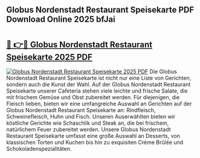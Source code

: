 ## Globus Nordenstadt Restaurant Speisekarte PDF Download Online 2025 bfJai

# <h2><a href="http://gc622c.nevu.top/?p=Globus+Nordenstadt+Restaurant+Speisekarte">🔗 👉🔴 Globus Nordenstadt Restaurant Speisekarte 2025 PDF</a></h2>

[![Globus Nordenstadt Restaurant Speisekarte 2025 PDF](https://i.imgur.com/dBaPXMq.png)](http://gc622c.nevu.top/?p=Globus+Nordenstadt+Restaurant+Speisekarte)
Die Globus Nordenstadt Restaurant Speisekarte ist nicht nur eine Liste von Gerichten, sondern auch die Kunst der Wahl. Auf der Globus Nordenstadt Restaurant Speisekarte unserer Cafeteria stehen viele leichte und frische Salate, die mit frischem Gemüse und Obst zubereitet werden. Für diejenigen, die Fleisch lieben, bieten wir eine umfangreiche Auswahl an Gerichten auf der Globus Nordenstadt Restaurant Speisekarte an: Rindfleisch, Schweinefleisch, Huhn und Fisch. Unseren Auserwählten bieten wir köstliche Gerichte wie Schaschlik und Steak an, die bei frischem, natürlichem Feuer zubereitet werden. Unsere Globus Nordenstadt Restaurant Speisekarte umfasst eine große Auswahl an Desserts, von klassischen Torten und Kuchen bis hin zu exquisiten Crème Brûlée und Schokoladenspezialitäten.
